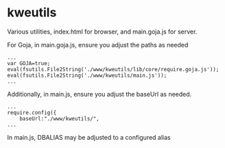 # kweutils
Various utilities, index.html for browser, and main.goja.js for server.

For Goja, in main.goja.js, ensure you adjust the paths as needed
```
...
var GOJA=true;
eval(fsutils.File2String('./www/kweutils/lib/core/require.goja.js'));
eval(fsutils.File2String('./www/kweutils/main.js'));
...
```
Additionally, in main.js, ensure you adjust the baseUrl as needed.

```
...
require.config({
    baseUrl:"./www/kweutils/",
...
```

In main.js, DBALIAS may be adjusted to a configured alias
